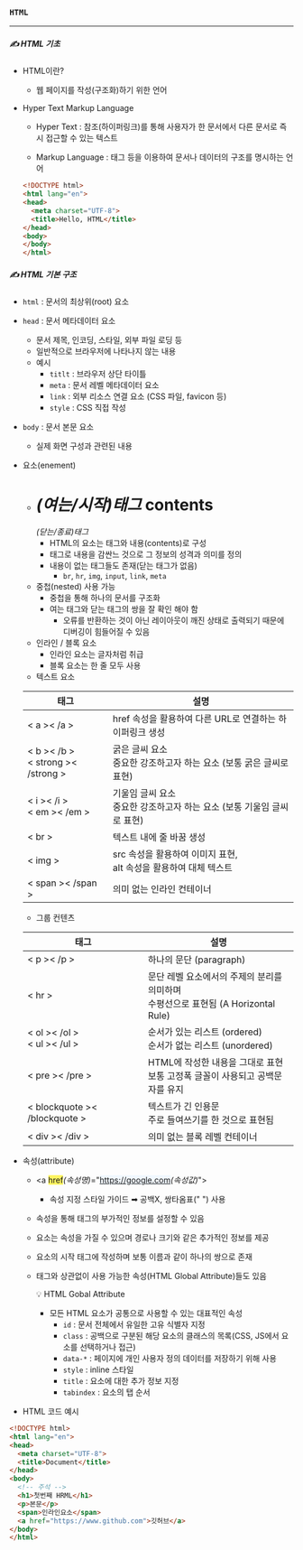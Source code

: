 ### `HTML`

***

##### ✍️ HTML 기초

- HTML이란?
  - 웹 페이지를 작성(구조화)하기 위한 언어

- Hyper Text Markup Language

  - Hyper Text : 참조(하이퍼링크)를 통해 사용자가 한 문서에서 다른 문서로 즉시 접근할 수 있는 텍스트

  - Markup Language : 태그 등을 이용하여 문서나 데이터의 구조를 명시하는 언어

  ```html
  <!DOCTYPE html>
  <html lang="en">
  <head>
    <meta charset="UTF-8">
    <title>Hello, HTML</title>
  </head>
  <body>
  </body>
  </html>
  ```

  





##### ✍️ HTML 기본 구조

- `html` : 문서의 최상위(root) 요소
- `head` : 문서 메타데이터 요소
  - 문서 제목, 인코딩, 스타일, 외부 파일 로딩 등
  - 일반적으로 브라우저에 나타나지 않는 내용
  - 예시
    - `titlt` : 브라우저 상단 타이틀
    - `meta` : 문서 레벨 메타데이터 요소
    - `link` : 외부 리소스 연결 요소 (CSS 파일, favicon 등)
    - `style` : CSS 직접 작성
- `body` : 문서 본문 요소
  - 실제 화면 구성과 관련된 내용

- 요소(enement)

  - <span style='background-color: #fff561'><h1></span>*(여는/시작)태그* contents <span style='background-color: #fff561'></h1></span>*(닫는/종료)태그*
    - HTML의 요소는 태그와 내용(contents)로 구성
    - 태그로 내용을 감싼느 것으로 그 정보의 성격과 의미를 정의
    - 내용이 없는 태그들도 존재(닫는 태그가 없음)
      - `br`, `hr`, `img`, `input`, `link`, `meta`
  - 중첩(nested) 사용 가능
    - 중첩을 통해 하나의 문서를 구조화
    - 여는 태그와 닫는 태그의 쌍을 잘 확인 해야 함
      - 오류를 반환하는 것이 아닌 레이아웃이 깨진 상태로 출력되기 때문에 디버깅이 힘들어질 수 있음
  - 인라인 / 블록 요소
    - 인라인 요소는 글자처럼 취급
    - 블록 요소는 한 줄 모두 사용
  - 텍스트 요소

  | 태그                                 | 설명                                                         |
  | ------------------------------------ | ------------------------------------------------------------ |
  | < a >< /a >                          | href 속성을 활용하여 다른 URL로 연결하는 하이퍼링크 생성     |
  | < b >< /b ><br>< strong >< /strong > | 굵은 글씨 요소<br>중요한 강조하고자 하는 요소 (보통 굵은 글씨로 표현) |
  | < i >< /i ><br>< em >< /em >         | 기울임 글씨 요소<br>중요한 강조하고자 하는 요소 (보통 기울임 글씨로 표현) |
  | < br >                               | 텍스트 내에 줄 바꿈 생성                                     |
  | < img >                              | src 속성을 활용하여 이미지 표현,<br>alt 속성을 활용하여 대체 텍스트 |
  | < span >< /span >                    | 의미 없는 인라인 컨테이너                                    |

  - 그룹 컨텐츠

  | 태그                           | 설명                                                         |
  | ------------------------------ | ------------------------------------------------------------ |
  | < p >< /p >                    | 하나의 문단 (paragraph)                                      |
  | < hr >                         | 문단 레벨 요소에서의 주제의 분리를 의미하며<br>수평선으로 표현됨 (A Horizontal Rule) |
  | < ol >< /ol ><br>< ul >< /ul > | 순서가 있는 리스트 (ordered) <br/>순서가 없는 리스트 (unordered) |
  | < pre >< /pre >                | HTML에 작성한 내용을 그대로 표현<br>보통 고정폭 글꼴이 사용되고 공백문자를 유지 |
  | < blockquote >< /blockquote >  | 텍스트가 긴 인용문<br/>주로 들여쓰기를 한 것으로 표현됨      |
  | < div >< /div >                | 의미 없는 블록 레벨 컨테이너                                 |

- 속성(attribute)

  - <a <span style='background-color: #fff561'>href</span>*(속성명)*="<span style='background-color: #f1f8ff'>https://google.com</span>*(속성값)*"></a>

    - 속성 지정 스타일 가이드 ➡︎ 공백X, 쌍타옴표(" ") 사용

  - 속성을 통해 태그의 부가적인 정보를 설정할 수 있음

  - 요소는 속성을 가질 수 있으며 경로나 크기와 같은 추가적인 정보를 제공

  - 요소의 시작 태그에 작성하며 보통 이름과 같이 하나의 쌍으로 존재

  - 태그와 상관없이 사용 가능한 속성(HTML Global Attribute)들도 있음

    💡 HTML Gobal Attribute

    - 모든 HTML 요소가 공통으로 사용할 수 있는 대표적인 속성
      - `id` : 문서 전체에서 유일한 고유 식별자 지정
      - `class` : 공백으로 구분된 해당 요소의 클래스의 목록(CSS, JS에서 요소를 선택하거나 접근)
      - `data-*` : 페이지에 개인 사용자 정의 데이터를 저장하기 위해 사용
      - `style` : inline 스타일
      - `title` : 요소에 대한 추가 정보 지정
      - `tabindex` : 요소의 탭 순서

- HTML 코드 예시

```html
<!DOCTYPE html>
<html lang="en">
<head>
  <meta charset="UTF-8">
  <title>Document</title>
</head>
<body>
  <!-- 주석 -->
  <h1>첫번째 HRML</h1>
  <p>본문</p>
  <span>인라인요소</span>
  <a href="https://www.github.com">깃허브</a>
</body>
</html>
```

